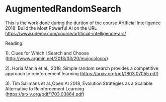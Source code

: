 # AugmentedRandomSearch

This is the work done during the durtion of the course Artificial Intelligence 2018: Build the Most Powerful AI on the URL https://www.udemy.com/course/artificial-intelligence-ars/

Reading: 

1). Clues for Which I Search and Choose (http://www.argmin.net/2018/03/20/mujocoloco/)

2). Horia Mania et al., 2018, Simple random search provides a competitive approach to reinforcement learning (https://arxiv.org/pdf/1803.07055.pdf)

3). Tim Salimans et al.,Open AI 2018, Evolution Strategies as a Scalable Alternative to Reinforcement Learning (https://arxiv.org/pdf/1703.03864.pdf)
